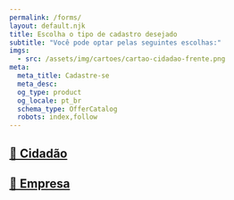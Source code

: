 ```yaml
---
permalink: /forms/
layout: default.njk
title: Escolha o tipo de cadastro desejado
subtitle: "Você pode optar pelas seguintes escolhas:"
imgs: 
  - src: /assets/img/cartoes/cartao-cidadao-frente.png
meta:
  meta_title: Cadastre-se
  meta_desc: 
  og_type: product
  og_locale: pt_br
  schema_type: OfferCatalog
  robots: index,follow
---
```

<div class="row row-cols-1 row-cols-md-2 g-1">
  <div class="col p-4 text-center position-relative">
    <div class="border">
      <a href="{{ '/cadastro/pessoa-fisica/' | url }}" class="stretched-link"><h2>👤 Cidadão</h2></a>
    </div>
  </div>
  <div class="col p-4 text-center position-relative">
    <div class="border">
      <a href="{{ '/cadastro/pessoa-juridica/' | url }}" class="stretched-link"><h2>🏢 Empresa</h2></a>
    </div>
  </div>
</div>